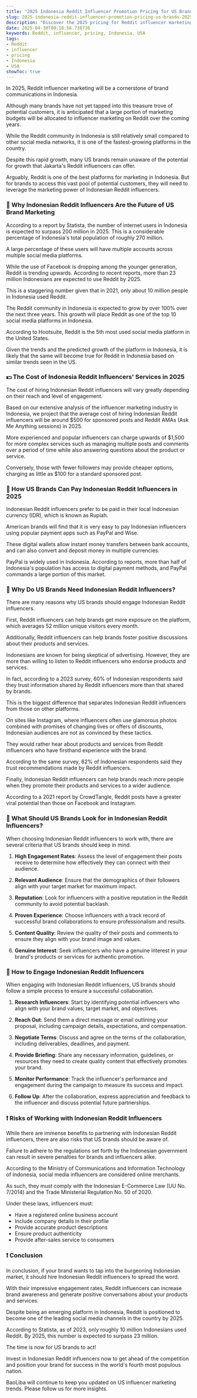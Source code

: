 ```yaml
---
title: "2025 Indonesia Reddit Influencer Promotion Pricing for US Brands"
slug: 2025-indonesia-reddit-influencer-promotion-pricing-us-brands-2025-04-30
description: "Discover the 2025 pricing for Reddit influencer marketing in Indonesia and learn how your brand can benefit from this powerful platform."
date: 2025-04-30T00:18:58.738736
keywords: Reddit, influencer, pricing, Indonesia, USA
tags:
- Reddit
- influencer
- pricing
- Indonesia
- USA
showToc: true
---
```


In 2025, Reddit influencer marketing will be a cornerstone of brand communications in Indonesia.

Although many brands have not yet tapped into this treasure trove of potential customers, it is anticipated that a large portion of marketing budgets will be allocated to influencer marketing on Reddit over the coming years.

While the Reddit community in Indonesia is still relatively small compared to other social media networks, it is one of the fastest-growing platforms in the country.

Despite this rapid growth, many US brands remain unaware of the potential for growth that Jakarta's Reddit influencers can offer. 

Arguably, Reddit is one of the best platforms for marketing in Indonesia. But for brands to access this vast pool of potential customers, they will need to leverage the marketing power of Indonesian Reddit influencers.

### 🥭 Why Indonesian Reddit Influencers Are the Future of US Brand Marketing

According to a report by Statista, the number of internet users in Indonesia is expected to surpass 200 million in 2025. This is a considerable percentage of Indonesia's total population of roughly 270 million. 

A large percentage of these users will have multiple accounts across multiple social media platforms. 

While the use of Facebook is dropping among the younger generation, Reddit is trending upwards. According to recent reports, more than 23 million Indonesians are expected to use Reddit by 2025. 

This is a staggering number given that in 2021, only about 10 million people in Indonesia used Reddit. 

The Reddit community in Indonesia is expected to grow by over 100% over the next three years. This growth will place Reddit as one of the top 10 social media platforms in Indonesia.

According to Hootsuite, Reddit is the 5th most used social media platform in the United States. 

Given the trends and the predicted growth of the platform in Indonesia, it is likely that the same will become true for Reddit in Indonesia based on similar trends seen in the US.

### 💵 The Cost of Indonesia Reddit Influencers' Services in 2025

The cost of hiring Indonesian Reddit influencers will vary greatly depending on their reach and level of engagement. 

Based on our extensive analysis of the influencer marketing industry in Indonesia, we project that the average cost of hiring Indonesian Reddit influencers will be around $500 for sponsored posts and Reddit AMAs (Ask Me Anything sessions) in 2025.

More experienced and popular influencers can charge upwards of $1,500 for more complex services such as managing multiple posts and comments over a period of time while also answering questions about the product or service.

Conversely, those with fewer followers may provide cheaper options, charging as little as $100 for a standard sponsored post.

### 🥘 How US Brands Can Pay Indonesian Reddit Influencers in 2025

Indonesian Reddit influencers prefer to be paid in their local Indonesian currency (IDR), which is known as Rupiah. 

American brands will find that it is very easy to pay Indonesian influencers using popular payment apps such as PayPal and Wise.

These digital wallets allow instant money transfers between bank accounts, and can also convert and deposit money in multiple currencies. 

PayPal is widely used in Indonesia. According to reports, more than half of Indonesia's population has access to digital payment methods, and PayPal commands a large portion of this market.

### 🍚 Why Do US Brands Need Indonesian Reddit Influencers?

There are many reasons why US brands should engage Indonesian Reddit influencers.

First, Reddit influencers can help brands get more exposure on the platform, which averages 52 million unique visitors every month.

Additionally, Reddit influencers can help brands foster positive discussions about their products and services. 

Indonesians are known for being skeptical of advertising. However, they are more than willing to listen to Reddit influencers who endorse products and services. 

In fact, according to a 2023 survey, 60% of Indonesian respondents said they trust information shared by Reddit influencers more than that shared by brands.

This is the biggest difference that separates Indonesian Reddit influencers from those on other platforms. 

On sites like Instagram, where influencers often use glamorous photos combined with promises of changing lives or offers of discounts, Indonesian audiences are not as convinced by these tactics.

They would rather hear about products and services from Reddit influencers who have firsthand experience with the brand. 

According to the same survey, 62% of Indonesian respondents said they trust recommendations made by Reddit influencers.

Finally, Indonesian Reddit influencers can help brands reach more people when they promote their products and services to a wider audience.

According to a 2021 report by CrowdTangle, Reddit posts have a greater viral potential than those on Facebook and Instagram.

### 🥥 What Should US Brands Look for in Indonesian Reddit Influencers?

When choosing Indonesian Reddit influencers to work with, there are several criteria that US brands should keep in mind.

1. **High Engagement Rates**: Assess the level of engagement their posts receive to determine how effectively they can connect with their audience.
   
2. **Relevant Audience**: Ensure that the demographics of their followers align with your target market for maximum impact.

3. **Reputation**: Look for influencers with a positive reputation in the Reddit community to avoid potential backlash.
   
4. **Proven Experience**: Choose influencers with a track record of successful brand collaborations to ensure professionalism and results.

5. **Content Quality**: Review the quality of their posts and comments to ensure they align with your brand image and values.

6. **Genuine Interest**: Seek influencers who have a genuine interest in your brand's products or services for authentic promotion.

### 🥭 How to Engage Indonesian Reddit Influencers

When engaging with Indonesian Reddit influencers, US brands should follow a simple process to ensure a successful collaboration.

1. **Research Influencers**: Start by identifying potential influencers who align with your brand values, target market, and objectives.

2. **Reach Out**: Send them a direct message or email outlining your proposal, including campaign details, expectations, and compensation.

3. **Negotiate Terms**: Discuss and agree on the terms of the collaboration, including deliverables, deadlines, and payment.

4. **Provide Briefing**: Share any necessary information, guidelines, or resources they need to create quality content that effectively promotes your brand.

5. **Monitor Performance**: Track the influencer's performance and engagement during the campaign to measure its success and impact.

6. **Follow Up**: After the collaboration, express appreciation and feedback to the influencer and discuss potential future partnerships.

### ❗ Risks of Working with Indonesian Reddit Influencers

While there are immense benefits to partnering with Indonesian Reddit influencers, there are also risks that US brands should be aware of. 

Failure to adhere to the regulations set forth by the Indonesian government can result in severe penalties for brands and influencers alike. 

According to the Ministry of Communications and Information Technology of Indonesia, social media influencers are considered online merchants. 

As such, they must comply with the Indonesian E-Commerce Law (UU No. 7/2014) and the Trade Ministerial Regulation No. 50 of 2020. 

Under these laws, influencers must:

- Have a registered online business account
- Include company details in their profile
- Provide accurate product descriptions
- Ensure product authenticity
- Provide after-sales service to consumers

### ❗ Conclusion

In conclusion, if your brand wants to tap into the burgeoning Indonesian market, it should hire Indonesian Reddit influencers to spread the word.

With their impressive engagement rates, Reddit influencers can increase brand awareness and generate positive conversations about your products and services. 

Despite being an emerging platform in Indonesia, Reddit is positioned to become one of the leading social media channels in the country by 2025.

According to Statista, as of 2023, only roughly 10 million Indonesians used Reddit. By 2025, this number is expected to surpass 23 million. 

The time is now for US brands to act! 

Invest in Indonesian Reddit influencers now to get ahead of the competition and position your brand for success in the world's fourth most populous nation.

BaoLiba will continue to keep you updated on US influencer marketing trends. Please follow us for more insights.
